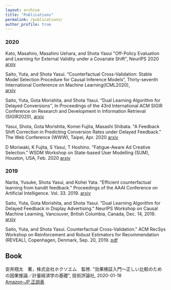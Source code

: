 ```yaml
---
layout: archive
title: "Publications"
permalink: /publications/
author_profile: true
---
```


### 2020
Kato, Masahiro, Masahiro Uehara, and Shota Yasui "Off-Policy Evaluation and Learning for External Validity under a Covariate Shift", NeurIPS 2020
[arxiv](https://arxiv.org/abs/2002.11642)  

Saito, Yuta, and Shota Yasui. “Counterfactual Cross-Validation: Stable Model Selection Procedure for Causal Inference Models“, Thirty-seventh International Conference on Machine Learning(ICML2020),  
[arxiv](https://arxiv.org/abs/1909.05299)

Saito, Yuta, Gota Morishita, and Shota Yasui. “Dual Learning Algorithm for Delayed Conversions’’, In Proceedings of the 43rd International ACM SIGIR Conference on Research and Development in Information Retrieval (SIGIR2020),
[arxiv](https://arxiv.org/abs/1910.01847)

Yasui, Shota, Gota Morishita, Komei Fujita, Masashi Shibata. "A Feedback Shift Correction in Predicting Conversion Rates under Delayed Feedback." The Web Conference (WWW), Taipei, Apr. 2020
[arxiv](https://arxiv.org/abs/2002.02068)

D Moriwaki, K Fujita, S Yasui, T Hoshino. "Fatigue-Aware Ad Creative Selection." WSDM Workshop on State-based User Modelling (SUM), Houston, USA, Feb. 2020
[arxiv](https://arxiv.org/abs/1908.08936)


### 2019

Narita, Yusuke, Shota Yasui, and Kohei Yata. "Efficient counterfactual learning from bandit feedback." Proceedings of the AAAI Conference on Artificial Intelligence. Vol. 33. 2019.
[arxiv](https://arxiv.org/abs/1809.03084)

Saito, Yuta, Gota Morishita, and Shota Yasui. "Dual Learning Algorithm for Delayed Feedback in Display Advertising." NeurIPS Workshop on Causal Machine Learning, Vancouver, British Columbia, Canada, Dec. 14, 2019.
[arxiv](https://arxiv.org/abs/1910.01847)

Saito, Yuta, and Shota Yasui. Counterfactual Cross-Validation." ACM RecSys Workshop on Reinforcement and Robust Estimators for Recommendation (REVEAL), Copenhagen, Denmark, Sep. 20, 2019.
[pdf](https://usaito.github.io/files/cfcv_ws.pdf)


## Book
安井翔太　著，株式会社ホクソエム　監修. "効果検証入門～正しい比較のための因果推論／計量経済学の基礎", 技術評論社, 2020-01-18  
[Amazon-JP](https://www.amazon.co.jp/%E5%8A%B9%E6%9E%9C%E6%A4%9C%E8%A8%BC%E5%85%A5%E9%96%80%E3%80%9C%E6%AD%A3%E3%81%97%E3%81%84%E6%AF%94%E8%BC%83%E3%81%AE%E3%81%9F%E3%82%81%E3%81%AE%E5%9B%A0%E6%9E%9C%E6%8E%A8%E8%AB%96-%E8%A8%88%E9%87%8F%E7%B5%8C%E6%B8%88%E5%AD%A6%E3%81%AE%E5%9F%BA%E7%A4%8E-%E5%AE%89%E4%BA%95-%E7%BF%94%E5%A4%AA/dp/4297111179?SubscriptionId=AKIAIHYXPGYB4QUPIASQ&tag=housecat442-22&linkCode=xm2&camp=2025&creative=165953&creativeASIN=4297111179),[正誤表](/cibook/)